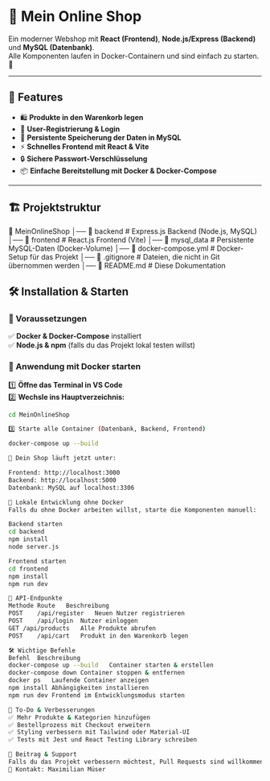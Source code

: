 # 🛒 Mein Online Shop

Ein moderner Webshop mit **React (Frontend)**, **Node.js/Express (Backend)** und **MySQL (Datenbank)**.  
Alle Komponenten laufen in Docker-Containern und sind einfach zu starten. 🚀  

---

## 📌 Features
- 🛍 **Produkte in den Warenkorb legen**
- 👤 **User-Registrierung & Login**
- 💾 **Persistente Speicherung der Daten in MySQL**
- ⚡ **Schnelles Frontend mit React & Vite**
- 🔒 **Sichere Passwort-Verschlüsselung**
- 📦 **Einfache Bereitstellung mit Docker & Docker-Compose**

---

## 🏗 Projektstruktur
📂 MeinOnlineShop │── 📂 backend # Express.js Backend (Node.js, MySQL) │── 📂 frontend # React.js Frontend (Vite) │── 📂 mysql_data # Persistente MySQL-Daten (Docker-Volume) │── 📄 docker-compose.yml # Docker-Setup für das Projekt │── 📄 .gitignore # Dateien, die nicht in Git übernommen werden │── 📄 README.md # Diese Dokumentation

## 🛠 Installation & Starten

### **📌 Voraussetzungen**
✅ **Docker & Docker-Compose** installiert  
✅ **Node.js & npm** (falls du das Projekt lokal testen willst)  

### **🚀 Anwendung mit Docker starten**
1️⃣ **Öffne das Terminal in VS Code**  
2️⃣ **Wechsle ins Hauptverzeichnis:**  
```bash
cd MeinOnlineShop

3️⃣ Starte alle Container (Datenbank, Backend, Frontend)

docker-compose up --build

🎉 Dein Shop läuft jetzt unter:

Frontend: http://localhost:3000
Backend: http://localhost:5000
Datenbank: MySQL auf localhost:3306

📌 Lokale Entwicklung ohne Docker
Falls du ohne Docker arbeiten willst, starte die Komponenten manuell:

Backend starten
cd backend
npm install
node server.js

Frontend starten
cd frontend
npm install
npm run dev

📜 API-Endpunkte
Methode	Route	Beschreibung
POST	/api/register	Neuen Nutzer registrieren
POST	/api/login	Nutzer einloggen
GET	/api/products	Alle Produkte abrufen
POST	/api/cart	Produkt in den Warenkorb legen

🛠 Wichtige Befehle
Befehl	Beschreibung
docker-compose up --build	Container starten & erstellen
docker-compose down	Container stoppen & entfernen
docker ps	Laufende Container anzeigen
npm install	Abhängigkeiten installieren
npm run dev	Frontend im Entwicklungsmodus starten

📌 To-Do & Verbesserungen
✅ Mehr Produkte & Kategorien hinzufügen
✅ Bestellprozess mit Checkout erweitern
✅ Styling verbessern mit Tailwind oder Material-UI
✅ Tests mit Jest und React Testing Library schreiben

🤝 Beitrag & Support
Falls du das Projekt verbessern möchtest, Pull Requests sind willkommen!
📧 Kontakt: Maximilian Müser
